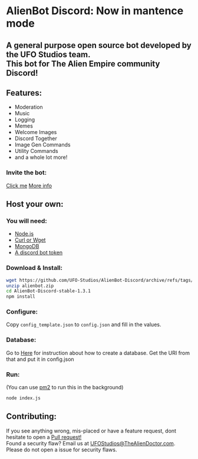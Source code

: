 <!-- <h1 align="center">AlienBot Discord</h1>     

<p align="center">An open source Discord bot thats currently in alpha, originally made for The Alien Empire community Discord!<p>     

<p align="center">
  <img src="https://github.com/UFO-Studios/AlienBot-Discord/actions/workflows/pmd.yml/badge.svg" />     
  <img src="https://github.com/UFO-Studios/AlienBot-Discord/actions/workflows/docker-image.yml/badge.svg" />     
</p>

<h2>Todo</h2>

<p>
1. economic system.
</p>
<p>
2. maybe Youtube-to-Discord, Twitch-to-Discord and Twitter-to-Discord features in the future.    
</p>

<h2>Invite Link</h2>    

<a href="https://thealiendoctor.com/AddAlienBot">Click me</a>    

<h2>Download</h2>    

<a href="https://github.com/UFO-Studios/AlienBot-Discord/archive/refs/heads/main.zip">Click me</a>    
Docker and Docker hub support coming soon™    

<h2>Contributing</h2>    

If you see anything wrong, mis-placed or have a feature request, dont hesitate to open a <a href="https://github.com/UFO-Studios/AlienBot-Discord/pulls">Pull request!</a>   -->
# AlienBot Discord: Now in mantence mode
## A general purpose open source bot developed by the UFO Studios team. <br> This bot for The Alien Empire community Discord!

## Features:
- Moderation
- Music
- Logging
- Memes
- Welcome Images
- Discord Together
- Image Gen Commands
- Utility Commands
- and a whole lot more!


### Invite the bot:
[Click me](https://thealiendoctor.com/AddAlienBot)
[More info](https://thealiendoctor.com/downloads/alienbot)

## Host your own:
### You will need:
- [Node.js](https://nodejs.org/en/)
- [Curl or Wget](https://curl.se/)
- [MongoDB](https://www.mongodb.com/)
- [A discord bot token](https://discord.com/developers/applications)

### Download & Install:
```bash
wget https://github.com/UFO-Studios/AlienBot-Discord/archive/refs/tags/stable-1.3.1.zip -o alienbot.zip```
unzip alienbot.zip
cd AlienBot-Discord-stable-1.3.1
npm install
```

### Configure:
Copy `config_template.json` to `config.json` and fill in the values.

### Database:
Go to [Here](https://www.mongodb.com/basics/create-database) for instruction about how to create a database. Get the URI from that and put it in config.json

### Run:
(You can use [pm2](https://pm2/io) to run this in the background)
```bash
node index.js
```

## Contributing:
If you see anything wrong, mis-placed or have a feature request, dont hesitate to open a [Pull request!](https://github.com/UFO-Studios/AlienBot-Discord/compare) <br>
Found a security flaw? Email us at [UFOStudios@TheAlienDoctor.com](mailto:ufostudios@thealiendoctor.com?subject=AlienBot%20Security%20Flaw). Please do not open a issue for security flaws.
